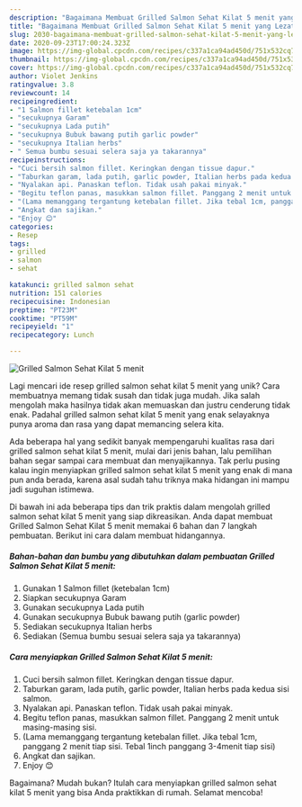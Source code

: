 ```yaml
---
description: "Bagaimana Membuat Grilled Salmon Sehat Kilat 5 menit yang Lezat Sekali"
title: "Bagaimana Membuat Grilled Salmon Sehat Kilat 5 menit yang Lezat Sekali"
slug: 2030-bagaimana-membuat-grilled-salmon-sehat-kilat-5-menit-yang-lezat-sekali
date: 2020-09-23T17:00:24.323Z
image: https://img-global.cpcdn.com/recipes/c337a1ca94ad450d/751x532cq70/grilled-salmon-sehat-kilat-5-menit-foto-resep-utama.jpg
thumbnail: https://img-global.cpcdn.com/recipes/c337a1ca94ad450d/751x532cq70/grilled-salmon-sehat-kilat-5-menit-foto-resep-utama.jpg
cover: https://img-global.cpcdn.com/recipes/c337a1ca94ad450d/751x532cq70/grilled-salmon-sehat-kilat-5-menit-foto-resep-utama.jpg
author: Violet Jenkins
ratingvalue: 3.8
reviewcount: 14
recipeingredient:
- "1 Salmon fillet ketebalan 1cm"
- "secukupnya Garam"
- "secukupnya Lada putih"
- "secukupnya Bubuk bawang putih garlic powder"
- "secukupnya Italian herbs"
- " Semua bumbu sesuai selera saja ya takarannya"
recipeinstructions:
- "Cuci bersih salmon fillet. Keringkan dengan tissue dapur."
- "Taburkan garam, lada putih, garlic powder, Italian herbs pada kedua sisi salmon."
- "Nyalakan api. Panaskan teflon. Tidak usah pakai minyak."
- "Begitu teflon panas, masukkan salmon fillet. Panggang 2 menit untuk masing-masing sisi."
- "(Lama memanggang tergantung ketebalan fillet. Jika tebal 1cm, panggang 2 menit tiap sisi. Tebal 1inch panggang 3-4menit tiap sisi)"
- "Angkat dan sajikan."
- "Enjoy 😊"
categories:
- Resep
tags:
- grilled
- salmon
- sehat

katakunci: grilled salmon sehat 
nutrition: 151 calories
recipecuisine: Indonesian
preptime: "PT23M"
cooktime: "PT59M"
recipeyield: "1"
recipecategory: Lunch

---
```



![Grilled Salmon Sehat Kilat 5 menit](https://img-global.cpcdn.com/recipes/c337a1ca94ad450d/751x532cq70/grilled-salmon-sehat-kilat-5-menit-foto-resep-utama.jpg)

Lagi mencari ide resep grilled salmon sehat kilat 5 menit yang unik? Cara membuatnya memang tidak susah dan tidak juga mudah. Jika salah mengolah maka hasilnya tidak akan memuaskan dan justru cenderung tidak enak. Padahal grilled salmon sehat kilat 5 menit yang enak selayaknya punya aroma dan rasa yang dapat memancing selera kita.



Ada beberapa hal yang sedikit banyak mempengaruhi kualitas rasa dari grilled salmon sehat kilat 5 menit, mulai dari jenis bahan, lalu pemilihan bahan segar sampai cara membuat dan menyajikannya. Tak perlu pusing kalau ingin menyiapkan grilled salmon sehat kilat 5 menit yang enak di mana pun anda berada, karena asal sudah tahu triknya maka hidangan ini mampu jadi suguhan istimewa.


Di bawah ini ada beberapa tips dan trik praktis dalam mengolah grilled salmon sehat kilat 5 menit yang siap dikreasikan. Anda dapat membuat Grilled Salmon Sehat Kilat 5 menit memakai 6 bahan dan 7 langkah pembuatan. Berikut ini cara dalam membuat hidangannya.

<!--inarticleads1-->

##### Bahan-bahan dan bumbu yang dibutuhkan dalam pembuatan Grilled Salmon Sehat Kilat 5 menit:

1. Gunakan 1 Salmon fillet (ketebalan 1cm)
1. Siapkan secukupnya Garam
1. Gunakan secukupnya Lada putih
1. Gunakan secukupnya Bubuk bawang putih (garlic powder)
1. Sediakan secukupnya Italian herbs
1. Sediakan  (Semua bumbu sesuai selera saja ya takarannya)




<!--inarticleads2-->

##### Cara menyiapkan Grilled Salmon Sehat Kilat 5 menit:

1. Cuci bersih salmon fillet. Keringkan dengan tissue dapur.
1. Taburkan garam, lada putih, garlic powder, Italian herbs pada kedua sisi salmon.
1. Nyalakan api. Panaskan teflon. Tidak usah pakai minyak.
1. Begitu teflon panas, masukkan salmon fillet. Panggang 2 menit untuk masing-masing sisi.
1. (Lama memanggang tergantung ketebalan fillet. Jika tebal 1cm, panggang 2 menit tiap sisi. Tebal 1inch panggang 3-4menit tiap sisi)
1. Angkat dan sajikan.
1. Enjoy 😊




Bagaimana? Mudah bukan? Itulah cara menyiapkan grilled salmon sehat kilat 5 menit yang bisa Anda praktikkan di rumah. Selamat mencoba!
